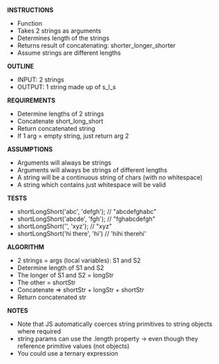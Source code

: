**INSTRUCTIONS**
- Function
- Takes 2 strings as arguments
- Determines length of the strings
- Returns result of concatenating: shorter_longer_shorter
- Assume strings are different lengths

**OUTLINE**
- INPUT: 2 strings
- OUTPUT: 1 string made up of s_l_s

**REQUIREMENTS**
- Determine lengths of 2 strings
- Concatenate short_long_short
- Return concatenated string
- If 1 arg = empty string, just return arg 2

**ASSUMPTIONS**
- Arguments will always be strings
- Arguments will always be strings of different lengths
- A string will be a continuous string of chars (with no whitespace)
- A string which contains just whitespace will be valid

**TESTS**
- shortLongShort('abc', 'defgh');    // "abcdefghabc"
- shortLongShort('abcde', 'fgh');    // "fghabcdefgh"
- shortLongShort('', 'xyz');         // "xyz"
- shortLongShort('hi there', 'hi') // 'hihi therehi'

**ALGORITHM**
- 2 strings = args (local variables): S1 and S2
- Determine length of S1 and S2
- The longer of S1 and S2 = longStr
- The other = shortStr
- Concatenate => shortStr + longStr + shortStr
- Return concatenated str

**NOTES**
- Note that JS automatically coerces string primitives to string objects where required
- string params can use the .length property -> even though they reference primitive values (not objects)
- You could use a ternary expression